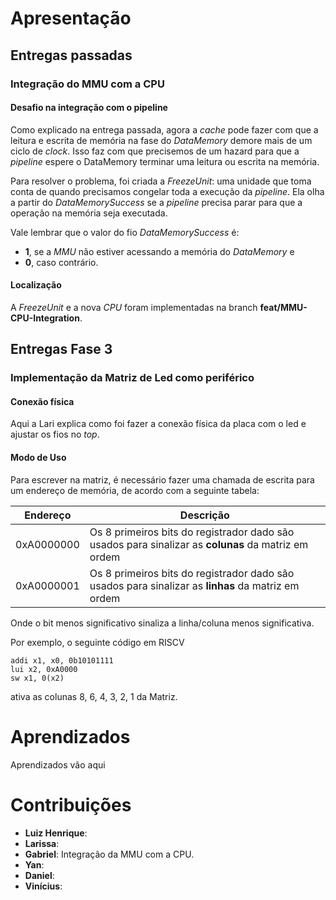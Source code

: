 # Apresentação

## Entregas passadas

### Integração do MMU com a CPU

#### Desafio na integração com o pipeline

Como explicado na entrega passada, agora a _cache_ pode fazer com que a leitura e escrita de memória na fase do _DataMemory_ demore mais de um ciclo de _clock_. Isso faz com que precisemos de um hazard para que a _pipeline_ espere o DataMemory terminar uma leitura ou escrita na memória.

Para resolver o problema, foi criada a _FreezeUnit_: uma unidade que toma conta de quando precisamos congelar toda a execução da _pipeline_. Ela olha a partir do _DataMemorySuccess_ se a _pipeline_ precisa parar para que a operação na memória seja executada.

Vale lembrar que o valor do fio _DataMemorySuccess_ é:

- **1**, se a _MMU_ não estiver acessando a memória do _DataMemory_ e
- **0**, caso contrário.

#### Localização

A _FreezeUnit_ e a nova _CPU_ foram implementadas na branch **feat/MMU-CPU-Integration**.

## Entregas Fase 3

### Implementação da Matriz de Led como periférico

#### Conexão física

Aqui a Lari explica como foi fazer a conexão física da placa com o led e ajustar os fios no _top_.

#### Modo de Uso

Para escrever na matriz, é necessário fazer uma chamada de escrita para um endereço de memória, de acordo com a seguinte tabela:

| Endereço   | Descrição                                                                                           |
| ---------- | --------------------------------------------------------------------------------------------------- |
| 0xA0000000 | Os 8 primeiros bits do registrador dado são usados para sinalizar as **colunas** da matriz em ordem |
| 0xA0000001 | Os 8 primeiros bits do registrador dado são usados para sinalizar as **linhas** da matriz em ordem  |

Onde o bit menos significativo sinaliza a linha/coluna menos significativa.

Por exemplo, o seguinte código em RISCV

```assembly
addi x1, x0, 0b10101111
lui x2, 0xA0000
sw x1, 0(x2)
```

ativa as colunas 8, 6, 4, 3, 2, 1 da Matriz.

# Aprendizados

Aprendizados vão aqui

# Contribuições

- **Luiz Henrique**:
- **Larissa**:
- **Gabriel**: Integração da MMU com a CPU.
- **Yan**:
- **Daniel**:
- **Vinícius**:
